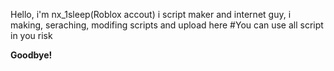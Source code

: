 Hello, i'm nx_1sleep(Roblox accout) i script maker and internet guy, i making, seraching, modifing scripts and upload here
#You can use all script in you risk

**Goodbye!**
